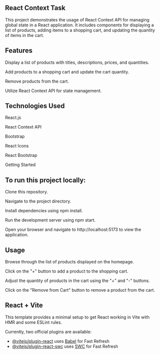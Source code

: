 ## React Context Task

This project demonstrates the usage of React Context API for managing global state in a React application. It includes components for displaying a list of products, adding items to a shopping cart, and updating the quantity of items in the cart.


## Features

Display a list of products with titles, descriptions, prices, and quantities.

Add products to a shopping cart and update the cart quantity.

Remove products from the cart.

Utilize React Context API for state management.

## Technologies Used

React.js

React Context API

Bootstrap

React Icons

React Bootstrap

Getting Started

## To run this project locally:

Clone this repository.

Navigate to the project directory.

Install dependencies using npm install.

Run the development server using npm start.

Open your browser and navigate to http://localhost:5173 to view the application.

## Usage

Browse through the list of products displayed on the homepage.

Click on the "+" button to add a product to the shopping cart.

Adjust the quantity of products in the cart using the "+" and "-" buttons.

Click on the "Remove from Cart" button to remove a product from the cart.


## React + Vite

This template provides a minimal setup to get React working in Vite with HMR and some ESLint rules.

Currently, two official plugins are available:

- [@vitejs/plugin-react](https://github.com/vitejs/vite-plugin-react/blob/main/packages/plugin-react/README.md) uses [Babel](https://babeljs.io/) for Fast Refresh
- [@vitejs/plugin-react-swc](https://github.com/vitejs/vite-plugin-react-swc) uses [SWC](https://swc.rs/) for Fast Refresh
